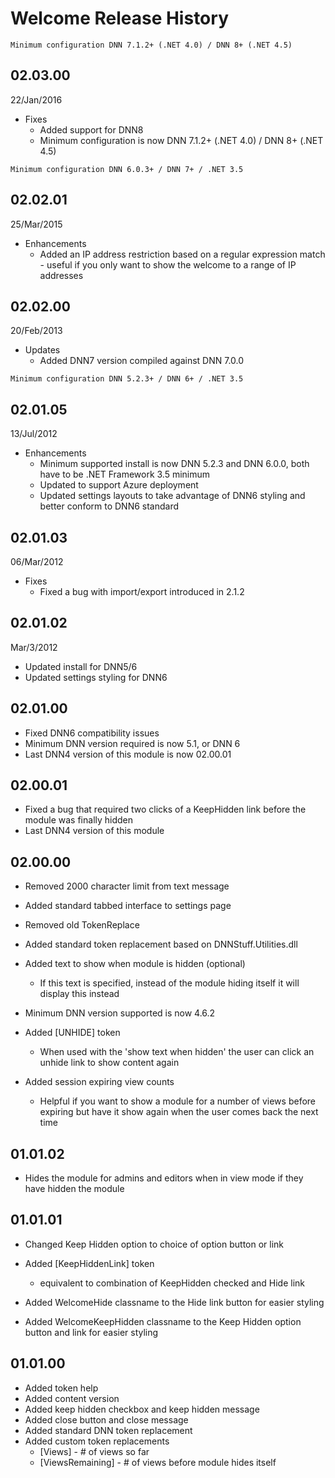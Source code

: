 # Welcome Release History 

```Minimum configuration DNN 7.1.2+ (.NET 4.0) / DNN 8+ (.NET 4.5)```

## 02.03.00

22/Jan/2016


* Fixes
	* Added support for DNN8
    * Minimum configuration is now DNN 7.1.2+ (.NET 4.0) / DNN 8+ (.NET 4.5)



```Minimum configuration DNN 6.0.3+ / DNN 7+ / .NET 3.5```

## 02.02.01

25/Mar/2015

* Enhancements
    * Added an IP address restriction based on a regular expression match - useful if you only want to show the welcome to a range of IP addresses

## 02.02.00

20/Feb/2013

-   Updates
    -   Added DNN7 version compiled against DNN 7.0.0

```Minimum configuration DNN 5.2.3+ / DNN 6+ / .NET 3.5```

## 02.01.05

13/Jul/2012

-   Enhancements
    -   Minimum supported install is now DNN 5.2.3 and DNN 6.0.0, both
        have to be .NET Framework 3.5 minimum
    -   Updated to support Azure deployment
    -   Updated settings layouts to take advantage of DNN6 styling and
        better conform to DNN6 standard

## 02.01.03

06/Mar/2012

-   Fixes
    -   Fixed a bug with import/export introduced in 2.1.2

## 02.01.02

Mar/3/2012

-   Updated install for DNN5/6
-   Updated settings styling for DNN6

## 02.01.00

-   Fixed DNN6 compatibility issues
-   Minimum DNN version required is now 5.1, or DNN 6
-   Last DNN4 version of this module is now 02.00.01

## 02.00.01

-   Fixed a bug that required two clicks of a KeepHidden link before the
    module was finally hidden
-   Last DNN4 version of this module

## 02.00.00

-   Removed 2000 character limit from text message
-   Added standard tabbed interface to settings page
-   Removed old TokenReplace
-   Added standard token replacement based on DNNStuff.Utilities.dll
-   Added text to show when module is hidden (optional)
    -   If this text is specified, instead of the module hiding itself
        it will display this instead

-   Minimum DNN version supported is now 4.6.2
-   Added [UNHIDE] token
    -   When used with the 'show text when hidden' the user can click an
        unhide link to show content again

-   Added session expiring view counts
    -   Helpful if you want to show a module for a number of views
        before expiring but have it show again when the user comes back
        the next time

## 01.01.02

-   Hides the module for admins and editors when in view mode if they
    have hidden the module

## 01.01.01

-   Changed Keep Hidden option to choice of option button or link
-   Added [KeepHiddenLink] token
    -   equivalent to combination of KeepHidden checked and Hide link

-   Added WelcomeHide classname to the Hide link button for easier
    styling
-   Added WelcomeKeepHidden classname to the Keep Hidden option button
    and link for easier styling

## 01.01.00

-   Added token help
-   Added content version
-   Added keep hidden checkbox and keep hidden message
-   Added close button and close message
-   Added standard DNN token replacement
-   Added custom token replacements
    -   [Views] - \# of views so far
    -   [ViewsRemaining] - \# of views before module hides itself


